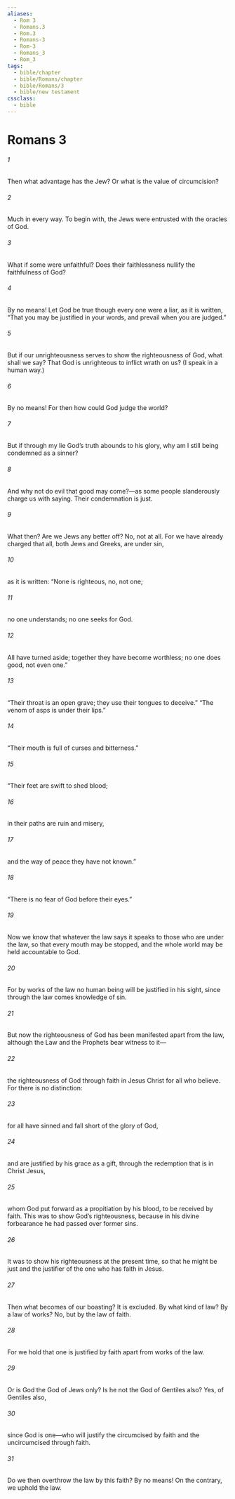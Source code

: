 ```yaml
---
aliases:
  - Rom 3
  - Romans.3
  - Rom.3
  - Romans-3
  - Rom-3
  - Romans_3
  - Rom_3
tags:
  - bible/chapter
  - bible/Romans/chapter
  - bible/Romans/3
  - bible/new testament
cssclass:
  - bible
---
```


# Romans 3

###### 1
Then what advantage has the Jew? Or what is the value of circumcision?
###### 2
Much in every way. To begin with, the Jews were entrusted with the oracles of God.
###### 3
What if some were unfaithful? Does their faithlessness nullify the faithfulness of God?
###### 4
By no means! Let God be true though every one were a liar, as it is written,   “That you may be justified in your words, and prevail when you are judged.”
###### 5
But if our unrighteousness serves to show the righteousness of God, what shall we say? That God is unrighteous to inflict wrath on us? (I speak in a human way.)
###### 6
By no means! For then how could God judge the world?
###### 7
But if through my lie God’s truth abounds to his glory, why am I still being condemned as a sinner?
###### 8
And why not do evil that good may come?—as some people slanderously charge us with saying. Their condemnation is just.
###### 9
What then? Are we Jews any better off? No, not at all. For we have already charged that all, both Jews and Greeks, are under sin,
###### 10
as it is written:   “None is righteous, no, not one;
###### 11
no one understands; no one seeks for God.
###### 12
All have turned aside; together they have become worthless; no one does good, not even one.”
###### 13
“Their throat is an open grave; they use their tongues to deceive.”   “The venom of asps is under their lips.”
###### 14
“Their mouth is full of curses and bitterness.”
###### 15
“Their feet are swift to shed blood;
###### 16
in their paths are ruin and misery,
###### 17
and the way of peace they have not known.”
###### 18
“There is no fear of God before their eyes.”
###### 19
Now we know that whatever the law says it speaks to those who are under the law, so that every mouth may be stopped, and the whole world may be held accountable to God.
###### 20
For by works of the law no human being will be justified in his sight, since through the law comes knowledge of sin.
###### 21
But now the righteousness of God has been manifested apart from the law, although the Law and the Prophets bear witness to it—
###### 22
the righteousness of God through faith in Jesus Christ for all who believe. For there is no distinction:
###### 23
for all have sinned and fall short of the glory of God,
###### 24
and are justified by his grace as a gift, through the redemption that is in Christ Jesus,
###### 25
whom God put forward as a propitiation by his blood, to be received by faith. This was to show God’s righteousness, because in his divine forbearance he had passed over former sins.
###### 26
It was to show his righteousness at the present time, so that he might be just and the justifier of the one who has faith in Jesus.
###### 27
Then what becomes of our boasting? It is excluded. By what kind of law? By a law of works? No, but by the law of faith.
###### 28
For we hold that one is justified by faith apart from works of the law.
###### 29
Or is God the God of Jews only? Is he not the God of Gentiles also? Yes, of Gentiles also,
###### 30
since God is one—who will justify the circumcised by faith and the uncircumcised through faith.
###### 31
Do we then overthrow the law by this faith? By no means! On the contrary, we uphold the law.


